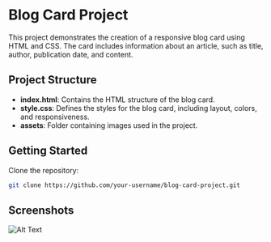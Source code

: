 # Blog Card Project

This project demonstrates the creation of a responsive blog card using HTML and CSS. The card includes information about an article, such as title, author, publication date, and content.

## Project Structure

- **index.html**: Contains the HTML structure of the blog card.
- **style.css**: Defines the styles for the blog card, including layout, colors, and responsiveness.
- **assets**: Folder containing images used in the project.

## Getting Started

 Clone the repository:

   ```bash
   git clone https://github.com/your-username/blog-card-project.git
```
## Screenshots

![Alt Text](assets\desktop-design)
